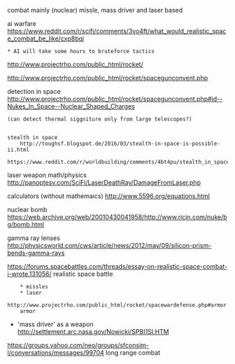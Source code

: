 combat mainly (nuclear) missle, mass driver and laser based

ai warfare
	https://www.reddit.com/r/scifi/comments/3vo4ft/what_would_realistic_space_combat_be_like/cxp8bqj

	* AI will take some hours to bruteforce tactics

http://www.projectrho.com/public_html/rocket/

http://www.projectrho.com/public_html/rocket/spacegunconvent.php



detection in space
	http://www.projectrho.com/public_html/rocket/spacegunconvent.php#id--Nukes_In_Space--Nuclear_Shaped_Charges

	(can detect thermal siggniture only from large telescopes?)


	stealth in space
		http://toughsf.blogspot.de/2016/03/stealth-in-space-is-possible-ii.html
		https://www.reddit.com/r/worldbuilding/comments/4bt4pu/stealth_in_space_is_possible_ii_sf_worldbuilding/

laser weapon math/physics
	http://panoptesv.com/SciFi/LaserDeathRay/DamageFromLaser.php

calculators (without mathemaics)
http://www.5596.org/equations.html


nuclear bomb
	https://web.archive.org/web/20010430041958/http://www.ricin.com/nuke/bg/bomb.html


gamma ray lenses
	http://physicsworld.com/cws/article/news/2012/may/09/silicon-prism-bends-gamma-rays


https://forums.spacebattles.com/threads/essay-on-realistic-space-combat-i-wrote.131056/
	realistic space battle

		* missles
		* laser

	http://www.projectrho.com/public_html/rocket/spacewardefense.php#armor
		armor

* 'mass driver' as a weapon
	http://settlement.arc.nasa.gov/Nowicki/SPBI1SI.HTM


https://groups.yahoo.com/neo/groups/sfconsim-l/conversations/messages/99704
	long range combat

